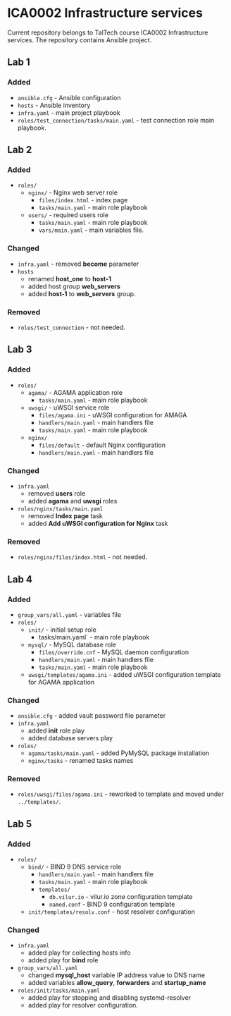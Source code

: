 # ICA0002 Infrastructure services
Current repository belongs to TalTech course ICA0002 Infrastructure services. The repository contains Ansible project.

## Lab 1
### Added
- `ansible.cfg` - Ansible configuration
- `hosts` - Ansible inventory
- `infra.yaml` - main project playbook
- `roles/test_connection/tasks/main.yaml` - test connection role main playbook.

## Lab 2
### Added
- `roles/`
  - `nginx/` - Nginx web server role
    - `files/index.html` - index page
    - `tasks/main.yaml` - main role playbook
  - `users/` - required users role
    - `tasks/main.yaml` - main role playbook
    - `vars/main.yaml` - main variables file.

### Changed
- `infra.yaml` - removed **become** parameter
- `hosts`
  - renamed **host_one** to **host-1**
  - added host group **web_servers**
  - added **host-1** to **web_servers** group.

### Removed
- `roles/test_connection` - not needed.

## Lab 3
### Added
- `roles/`
  - `agama/` - AGAMA application role
    - `tasks/main.yaml` - main role playbook
  - `uwsgi/` - uWSGI service role
    - `files/agama.ini` - uWSGI configuration for AMAGA
    - `handlers/main.yaml` - main handlers file
    - `tasks/main.yaml` - main role playbook
  - `nginx/`
    - `files/default` - default Nginx configuration
    - `handlers/main.yaml` - main handlers file

### Changed
 - `infra.yaml`
   - removed **users** role
   - added **agama** and **uwsgi** roles
 - `roles/nginx/tasks/main.yaml`
   - removed **Index page** task
   - added **Add uWSGI configuration for Nginx** task

### Removed
- `roles/nginx/files/index.html` - not needed.

## Lab 4
### Added
- `group_vars/all.yaml` - variables file
- `roles/`
  - `init/` - initial setup role
    - tasks/main.yaml` - main role playbook
  - `mysql/` - MySQL database role
    - `files/override.cnf` - MySQL daemon configuration
    - `handlers/main.yaml` - main handlers file
    - `tasks/main.yaml` - main role playbook
  - `uwsgi/templates/agama.ini` - added uWSGI configuration template for AGAMA application

### Changed
- `ansible.cfg` - added vault password file parameter
- `infra.yaml`
  - added **init** role play
  - added database servers play
- `roles/`
  - `agama/tasks/main.yaml` - added PyMySQL package installation
  - `nginx/tasks` - renamed tasks names

### Removed
- `roles/uwsgi/files/agama.ini` - reworked to template and moved under `../templates/`.

## Lab 5
### Added
- `roles/`
  - `bind/` - BIND 9 DNS service role
    - `handlers/main.yaml` - main handlers file
    - `tasks/main.yaml` - main role playbook
    - `templates/`
      - `db.vilur.io` - vilur.io zone configuration template
      - `named.conf` - BIND 9 configuration template
  - `init/templates/resolv.conf` - host resolver configuration

### Changed
- `infra.yaml`
  - added play for collecting hosts info
  - added play for **bind** role
- `group_vars/all.yaml`
  - changed **mysql_host** variable IP address value to DNS name
  - added variables **allow_query**, **forwarders** and **startup_name**
- `roles/init/tasks/main.yaml`
  - added play for stopping and disabling systemd-resolver
  - added play for resolver configuration.
